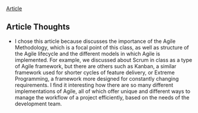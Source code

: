 [Article](https://lucidspark.com/blog/what-is-agile-methodology)

## Article Thoughts
* I chose this article because discusses the importance of the Agile Methodology, which is a focal point of
this class, as well as structure of the Agile lifecycle and the different models in which Agile is implemented.
For example, we discussed about Scrum in class as a type of Agile framework, but there are others such as Kanban, a similar framework used for shorter cycles of feature delivery, or Extreme Programming, a framework more designed for constantly changing requirements. I find it interesting how there are so many different implementations of Agile, all of which offer unique and different ways to manage the workflow of a project efficiently, based on the needs of the development team.